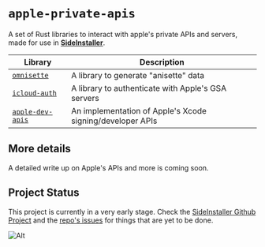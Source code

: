 <!-- github markdown -->
# `apple-private-apis`

A set of Rust libraries to interact with apple's private APIs and servers, made for use in [**SideInstaller**](https://sidestore.io).

<!-- table -->
| Library | Description |
| --- | --- |
| [`omnisette`](./omnisette) | A library to generate "anisette" data |
| [`icloud-auth`](./icloud-auth/) | A library to authenticate with Apple's GSA servers |
| [`apple-dev-apis`](./apple-dev-apis/) | An implementation of Apple's Xcode signing/developer APIs |

<!-- credits -->

## More details

A detailed write up on Apple's APIs and more is coming soon.

## Project Status

This project is currently in a very early stage. Check the [SideInstaller Github Project](https://github.com/orgs/SideStore/projects/5) and the [repo's issues](https://github.com/SideStore/apple-private-apis/issues) for things that are yet to be done.

![Alt](https://repobeats.axiom.co/api/embed/4d96ea07d261281763b31ead2354ad6dcd6afed1.svg "Repobeats analytics image")
